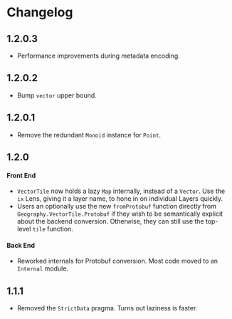 Changelog
=========

1.2.0.3
-------

- Performance improvements during metadata encoding.

1.2.0.2
-------
- Bump `vector` upper bound.

1.2.0.1
-------
- Remove the redundant `Monoid` instance for `Point`.

1.2.0
-----

#### Front End
- `VectorTile` now holds a lazy `Map` internally, instead of a `Vector`. Use
the `ix` Lens, giving it a layer name, to hone in on individual Layers
quickly.
- Users an optionally use the new `fromProtobuf` function directly from
`Geography.VectorTile.Protobuf` if they wish to be semantically explicit
about the backend conversion. Otherwise, they can still use the top-level
`tile` function.

#### Back End
- Reworked internals for Protobuf conversion. Most code moved to an
`Internal` module.

1.1.1
-----
- Removed the `StrictData` pragma. Turns out laziness is faster.
